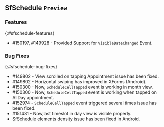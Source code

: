 ## SfSchedule `Preview`

### Features
{:#sfschedule-features}

* \#150197, \#149928 - Provided Support for `VisibleDateChanged` Event.

### Bug Fixes
{:#sfschedule-bug-fixes}

* \#149802 - View scrolled on tapping Appointment issue has been fixed.
* \#149802 - Horizontal swiping has improved in XForms (Android).
* \#150300 - Now, `ScheduleCellTapped` event is working in month view.
* \#150300 - Now, `ScheduleCellTapped` event is working when tapped on AllDay appointment.
* \#152974 - `ScheduleCellTapped` event triggered several times issue has been fixed.
* \#151431 - Now,last timeslot in day view is visible properly.
* SfSchedule elements density issue has been fixed in Android.